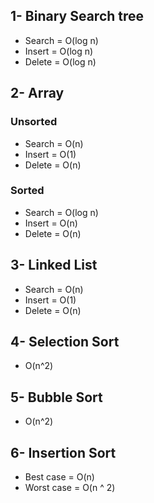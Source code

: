 ## 1- Binary Search tree
- Search = O(log n)
- Insert = O(log n)
- Delete = O(log n)

## 2- Array
### Unsorted
- Search = O(n)
- Insert = O(1)
- Delete = O(n)

### Sorted
- Search = O(log n)
- Insert = O(n)
- Delete = O(n)

## 3- Linked List
- Search = O(n)
- Insert = O(1)
- Delete = O(n)

## 4- Selection Sort
- O(n^2)

## 5- Bubble Sort
- O(n^2)

## 6- Insertion Sort
- Best case = O(n)
- Worst case = O(n ^ 2)
